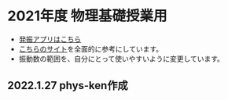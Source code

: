 # 2021年度 物理基礎授業用
* [発振アプリはこちら](https://phys-ken.github.io/soundApp/index.html)
* [こちらのサイト](http://physics7.starfree.jp/phy/)を全面的に参考にしています。
* 振動数の範囲を、自分にとって使いやすいように変更しています。

## 2022.1.27 phys-ken作成